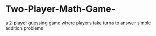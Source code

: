 # Two-Player-Math-Game-
a 2-player guessing game where players take turns to answer simple addition problems
